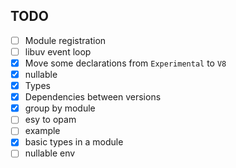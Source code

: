 ## TODO
- [ ] Module registration
- [ ] libuv event loop
- [x] Move some declarations from `Experimental` to `V8`
- [x] nullable
- [x] Types
- [x] Dependencies between versions
- [x] group by module
- [ ] esy to opam
- [ ] example
- [x] basic types in a module
- [ ] nullable env